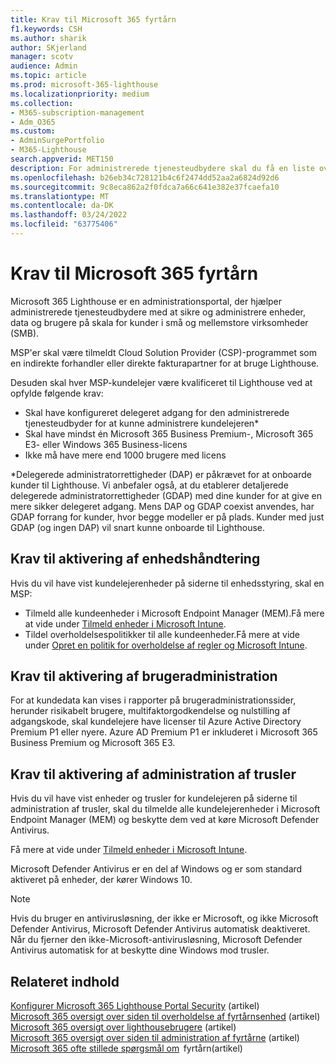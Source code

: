 ```yaml
---
title: Krav til Microsoft 365 fyrtårn
f1.keywords: CSH
ms.author: sharik
author: SKjerland
manager: scotv
audience: Admin
ms.topic: article
ms.prod: microsoft-365-lighthouse
ms.localizationpriority: medium
ms.collection:
- M365-subscription-management
- Adm_O365
ms.custom:
- AdminSurgePortfolio
- M365-Lighthouse
search.appverid: MET150
description: For administrerede tjenesteudbydere skal du få en liste over krav til brug af Microsoft 365 fyrtårn.
ms.openlocfilehash: b26eb34c728121b4c6f2474dd52aa2a6824d92d6
ms.sourcegitcommit: 9c8eca862a2f0fdca7a66c641e382e37fcaefa10
ms.translationtype: MT
ms.contentlocale: da-DK
ms.lasthandoff: 03/24/2022
ms.locfileid: "63775406"
---
```

# <a name="requirements-for-microsoft-365-lighthouse"></a>Krav til Microsoft 365 fyrtårn

Microsoft 365 Lighthouse er en administrationsportal, der hjælper administrerede tjenesteudbydere med at sikre og administrere enheder, data og brugere på skala for kunder i små og mellemstore virksomheder (SMB).  

MSP'er skal være tilmeldt Cloud Solution Provider (CSP)-programmet som en indirekte forhandler eller direkte fakturapartner for at bruge Lighthouse.  

Desuden skal hver MSP-kundelejer være kvalificeret til Lighthouse ved at opfylde følgende krav:
 
- Skal have konfigureret delegeret adgang for den administrerede tjenesteudbyder for at kunne administrere kundelejeren*
- Skal have mindst én Microsoft 365 Business Premium-, Microsoft 365 E3- eller Windows 365 Business-licens
- Ikke må have mere end 1000 brugere med licens

*Delegerede administratorrettigheder (DAP) er påkrævet for at onboarde kunder til Lighthouse. Vi anbefaler også, at du etablerer detaljerede delegerede administratorrettigheder (GDAP) med dine kunder for at give en mere sikker delegeret adgang. Mens DAP og GDAP coexist anvendes, har GDAP forrang for kunder, hvor begge modeller er på plads. Kunder med just GDAP (og ingen DAP) vil snart kunne onboarde til Lighthouse.

## <a name="requirements-for-enablingdevice-management"></a>Krav til aktivering af enhedshåndtering

Hvis du vil have vist kundelejerenheder på siderne til enhedsstyring, skal en MSP:

- Tilmeld alle kundeenheder i Microsoft Endpoint Manager (MEM).Få mere at vide under [Tilmeld enheder i Microsoft Intune](/mem/intune/enrollment/).
- Tildel overholdelsespolitikker til alle kundeenheder.Få mere at vide under [Opret en politik for overholdelse af regler og Microsoft Intune](/mem/intune/protect/create-compliance-policy).

## <a name="requirements-for-enabling-usermanagement"></a>Krav til aktivering af brugeradministration

For at kundedata kan vises i rapporter på brugeradministrationssider, herunder risikabelt brugere, multifaktorgodkendelse og nulstilling af adgangskode, skal kundelejere have licenser til Azure Active Directory Premium P1 eller nyere. Azure AD Premium P1 er inkluderet i Microsoft 365 Business Premium og Microsoft 365 E3.

## <a name="requirements-for-enablingthreat-management"></a>Krav til aktivering af administration af trusler

Hvis du vil have vist enheder og trusler for kundelejeren på siderne til administration af trusler, skal du tilmelde alle kundelejerenheder i Microsoft Endpoint Manager (MEM) og beskytte dem ved at køre Microsoft Defender Antivirus.  

Få mere at vide under [Tilmeld enheder i Microsoft Intune](/mem/intune/enrollment/).  

Microsoft Defender Antivirus er en del af Windows og er som standard aktiveret på enheder, der kører Windows 10.  

> [!NOTE]
> Hvis du bruger en antivirusløsning, der ikke er Microsoft, og ikke Microsoft Defender Antivirus, Microsoft Defender Antivirus automatisk deaktiveret. Når du fjerner den ikke-Microsoft-antivirusløsning, Microsoft Defender Antivirus automatisk for at beskytte dine Windows mod trusler.

## <a name="related-content"></a>Relateret indhold

[Konfigurer Microsoft 365 Lighthouse Portal Security](m365-lighthouse-configure-portal-security.md) (artikel)\
[Microsoft 365 oversigt over siden til overholdelse af fyrtårnsenhed](m365-lighthouse-device-compliance-page-overview.md) (artikel)\
[Microsoft 365 oversigt over lighthousebrugere](m365-lighthouse-users-page-overview.md) (artikel)\
[Microsoft 365 oversigt over siden til administration af fyrtårne](m365-lighthouse-threat-management-page-overview.md) (artikel)\
[Microsoft 365 ofte stillede spørgsmål om](m365-lighthouse-faq.yml)  fyrtårn(artikel)

